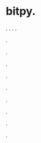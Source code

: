 # bitpy.
.
.
.
.












.






















































.
























.



























.

















































































.































































.































































































.















.


































































.








































































